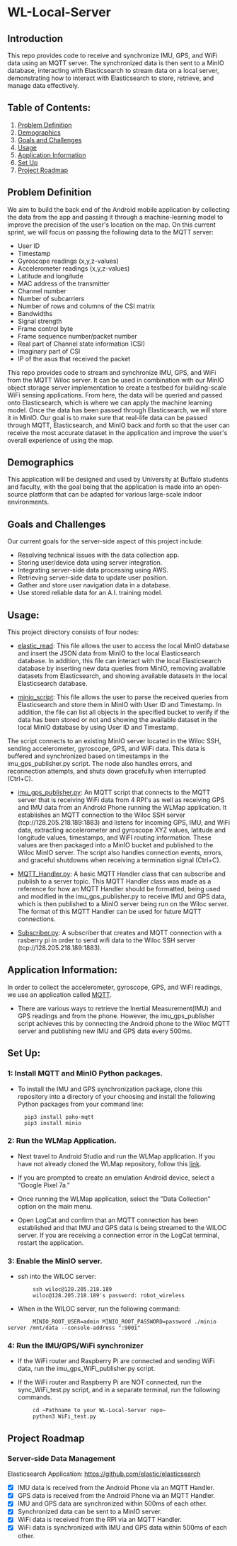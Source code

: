 # WL-Local-Server

## Introduction

This repo provides code to receive and synchronize IMU, GPS, and WiFi data using an MQTT server. The synchronized data is then sent to a MinIO database, interacting with Elasticsearch to stream data on a local server, demonstrating how to interact with Elasticsearch to store, retrieve, and manage data effectively.

## Table of Contents:

1. [Problem Definition](#problem-definition)
2. [Demographics](#demographics)
3. [Goals and Challenges](#goals-and-challenges)
4. [Usage](#usage)
5. [Application Information](#application-information)
6. [Set Up](#set-up)
7. [Project Roadmap](#project-roadmap)

## Problem Definition

We aim to build the back end of the Android mobile application by collecting the data from the app and passing it through a machine-learning model to improve the precision of the user's location on the map. On this current sprint, we will focus on passing the following data to the MQTT server:

- User ID
- Timestamp
- Gyroscope readings (x,y,z-values)
- Accelerometer readings (x,y,z-values)
- Latitude and longitude
- MAC address of the transmitter
- Channel number
- Number of subcarriers
- Number of rows and columns of the CSI matrix
- Bandwidths
- Signal strength
- Frame control byte
- Frame sequence number/packet number
- Real part of Channel state information (CSI)
- Imaginary part of CSI
- IP of the asus that received the packet

This repo provides code to stream and synchronize IMU, GPS, and WiFi from the MQTT Wiloc server. It can be used in combination with our MinIO object storage server implementation to create a testbed for building-scale WiFi sensing applications.
From here, the data will be queried and passed onto Elasticsearch, which is where we can apply the machine learning model. Once the data has been passed through Elasticsearch, we will store it in MinIO. Our goal is to make sure that real-life data can be passed through MQTT, Elasticsearch, and MinIO back and forth so that the user can receive the most accurate dataset in the application and improve the user's overall experience of using the map.

## Demographics

This application will be designed and used by University at Buffalo students and faculty, with the goal being that the application is made into an open-source platform that can be adapted for various large-scale indoor environments.

## Goals and Challenges

Our current goals for the server-side aspect of this project include:

- Resolving technical issues with the data collection app.
- Storing user/device data using server integration.
- Integrating server-side data processing using AWS.
- Retrieving server-side data to update user position.
- Gather and store user navigation data in a database.
- Use stored reliable data for an A.I. training model.

## Usage:

This project directory consists of four nodes:

- [elastic_read](./src/elastic_read.py): This file allows the user to access the local MinIO database and insert the JSON data from MinIO to the local Elasticsearch database. In addition, this file can interact with the local Elasticsearch database by inserting new data queries from MinIO, removing available datasets from Elasticsearch, and showing available datasets in the local Elasticsearch database.

- [minio_script](./src/minio_script.py): This file allows the user to parse the received queries from Elasticsearch and store them in MinIO with User ID and Timestamp. In addition, the file can list all objects in the specified bucket to verify if the data has been stored or not and showing the available dataset in the local MinIO database by using User ID and Timestamp.

The script connects to an existing MinIO server located in the Wiloc SSH, sending accelerometer, gyroscope, GPS, and WiFi data. This data is buffered and synchronized based on timestamps in the imu_gps_publisher.py script. The node also handles errors, and reconnection attempts, and shuts down gracefully when interrupted (Ctrl+C).

- [imu_gps_publisher.py](./src/imu_gps_publisher.py): An MQTT script that connects to the MQTT server that is receiving WiFi data from 4 RPI's as well as receiving GPS and IMU data from an Android Phone running the WLMap application. It establishes an MQTT connection to the Wiloc SSH server (tcp://128.205.218.189:1883) and listens for incoming GPS, IMU, and WiFi data, extracting accelerometer and gyroscope XYZ values, latitude and longitude values, timestamps, and WiFI routing information. These values are then packaged into a MinIO bucket and published to the Wiloc MinIO server. The script also handles connection events, errors, and graceful shutdowns when receiving a termination signal (Ctrl+C).

- [MQTT_Handler.py](./src/MQTT_Handler.py): A basic MQTT Handler class that can subscribe and publish to a server topic. This MQTT Handler class was made as a reference for how an MQTT Handler should be formatted, being used and modified in the imu_gps_publisher.py to receive IMU and GPS data, which is then published to a MinIO server being run on the Wiloc server. The format of this MQTT Handler can be used for future MQTT connections.
- [Subscriber.py](./subscriber.py): A subscriber that creates and MQTT connection with a rasberry pi in order to send wifi data to the Wiloc SSH server (tcp://128.205.218.189:1883). 

## Application Information:

In order to collect the accelerometer, gyroscope, GPS, and WiFI readings, we use an application called [MQTT](https://github.com/eclipse/mosquitto).

- There are various ways to retrieve the Inertial Measurement(IMU) and GPS readings and from the phone. However, the imu_gps_publisher script achieves this by connecting the Android phone to the Wiloc MQTT server and publishing new IMU and GPS data every 500ms.

## Set Up:

### 1: Install MQTT and MinIO Python packages.

- To install the IMU and GPS synchronization package, clone this repository into a directory of your choosing and install the following Python packages from your command line:

        pip3 install paho-mqtt
        pip3 install minio

### 2: Run the WLMap Application.

- Next travel to Android Studio and run the WLMap application. If you have not already cloned the WLMap repository, follow this [link](https://github.com/WS-UB/WLMap).

- If you are prompted to create an emulation Android device, select a "Google Pixel 7a."

- Once running the WLMap application, select the "Data Collection" option on the main menu.

- Open LogCat and confirm that an MQTT connection has been established and that IMU and GPS data is being streamed to the WILOC server. If you are receiving a connection error in the LogCat terminal, restart the application.

### 3: Enable the MinIO server.

- ssh into the WILOC server:

```
        ssh wiloc@128.205.218.189
        wiloc@128.205.218.189's password: robot_wireless
```

- When in the WILOC server, run the following command:

```
        MINIO_ROOT_USER=admin MINIO_ROOT_PASSWORD=password ./minio server /mnt/data --console-address ":9001"
```

### 4: Run the IMU/GPS/WiFi synchronizer

- If the WiFi router and Raspberry Pi are connected and sending WiFi data, run the imu_gps_WiFi_publisher.py script.

- If the WiFi router and Raspberry Pi are NOT connected, run the sync_WiFi_test.py script, and in a separate terminal, run the following commands.

```
        cd ~Pathname to your WL-Local-Server repo~
        python3 WiFi_test.py
```


## Project Roadmap

### Server-side Data Management

Elasticsearch Application: https://github.com/elastic/elasticsearch

- [x] IMU data is received from the Android Phone via an MQTT Handler.
- [x] GPS data is received from the Android Phone via an MQTT Handler.
- [x] IMU and GPS data are synchronized within 500ms of each other.
- [x] Synchronized data can be sent to a MinIO server.
- [x] WiFi data is received from the RPI via an MQTT Handler.
- [x] WiFi data is synchronized with IMU and GPS data within 500ms of each other.
